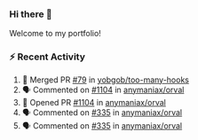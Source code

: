 ### Hi there 👋
Welcome to my portfolio!

### ⚡ Recent Activity
<!--START_SECTION:activity-->
1. 🎉 Merged PR [#79](https://github.com/yobgob/too-many-hooks/pull/79) in [yobgob/too-many-hooks](https://github.com/yobgob/too-many-hooks)
2. 🗣 Commented on [#1104](https://github.com/anymaniax/orval/pull/1104#issuecomment-1856406887) in [anymaniax/orval](https://github.com/anymaniax/orval)
3. 💪 Opened PR [#1104](https://github.com/anymaniax/orval/pull/1104) in [anymaniax/orval](https://github.com/anymaniax/orval)
4. 🗣 Commented on [#335](https://github.com/anymaniax/orval/issues/335#issuecomment-1846165838) in [anymaniax/orval](https://github.com/anymaniax/orval)
5. 🗣 Commented on [#335](https://github.com/anymaniax/orval/issues/335#issuecomment-1846139413) in [anymaniax/orval](https://github.com/anymaniax/orval)
<!--END_SECTION:activity-->
